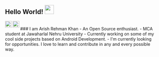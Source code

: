 ## Hello World! <img src="https://raw.githubusercontent.com/iampavangandhi/iampavangandhi/master/gifs/Hi.gif" width="30px"></h2>

<a href="https://www.linkedin.com/in/arishrehmankhan/">
  <img align="left" alt="Arish's Linkedin" width="22px" src="https://cdn.jsdelivr.net/npm/simple-icons@v3/icons/linkedin.svg" />
</a>
<a href="https://www.hackerrank.com/arishrehmankhan">
  <img align="left" alt="Arish's HackerRank" width="22px" src="https://cdn.jsdelivr.net/npm/simple-icons@v3/icons/hackerrank.svg" />
</a>
</br>
### I am Arish Rehman Khan
- An Open Source enthusiast.
- MCA student at Jawaharlal Nehru University
- Currently working on some of my cool side projects based on Android Development.
- I'm currently looking for opportunities. I love to learn and contribute in any and every possible way.
